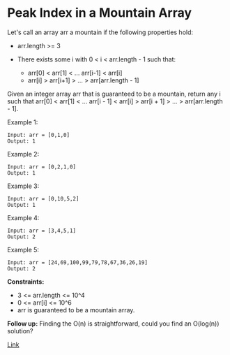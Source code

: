 # Peak Index in a Mountain Array

Let's call an array arr a mountain if the following properties hold:

- arr.length >= 3
- There exists some i with 0 < i < arr.length - 1 such that:

    - arr[0] < arr[1] < ... arr[i-1] < arr[i]
    - arr[i] > arr[i+1] > ... > arr[arr.length - 1]

Given an integer array arr that is guaranteed to be a mountain, return any i such that arr[0] < arr[1] < ...
arr[i - 1] < arr[i] > arr[i + 1] > ... > arr[arr.length - 1].

Example 1:

```
Input: arr = [0,1,0]
Output: 1
```

Example 2:

```
Input: arr = [0,2,1,0]
Output: 1
```

Example 3:

```
Input: arr = [0,10,5,2]
Output: 1
```

Example 4:

```
Input: arr = [3,4,5,1]
Output: 2
```

Example 5:

```
Input: arr = [24,69,100,99,79,78,67,36,26,19]
Output: 2
```

**Constraints:**

- 3 <= arr.length <= 10^4
- 0 <= arr[i] <= 10^6
- arr is guaranteed to be a mountain array.

**Follow up:** Finding the O(n) is straightforward, could you find an O(log(n)) solution?

[Link](https://leetcode.com/problems/peak-index-in-a-mountain-array/)
